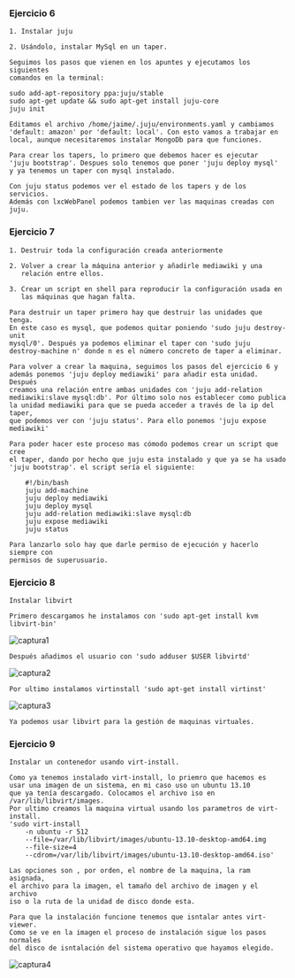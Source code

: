 ### Ejercicio 6

	1. Instalar juju

	2. Usándolo, instalar MySql en un taper.

	Seguimos los pasos que vienen en los apuntes y ejecutamos los siguientes
	comandos en la terminal:

	sudo add-apt-repository ppa:juju/stable
	sudo apt-get update && sudo apt-get install juju-core
	juju init

	Editamos el archivo /home/jaime/.juju/environments.yaml y cambiamos
	'default: amazon' por 'default: local'. Con esto vamos a trabajar en
	local, aunque necesitaremos instalar MongoDb para que funciones.

	Para crear los tapers, lo primero que debemos hacer es ejecutar
	'juju bootstrap'. Despues solo tenemos que poner 'juju deploy mysql'
	y ya tenemos un taper con mysql instalado.

	Con juju status podemos ver el estado de los tapers y de los servicios.
	Además con lxcWebPanel podemos tambien ver las maquinas creadas con juju.



### Ejercicio 7

	1. Destruir toda la configuración creada anteriormente
	
	2. Volver a crear la máquina anterior y añadirle mediawiki y una 
	   relación entre ellos.
	
	3. Crear un script en shell para reproducir la configuración usada en 
	   las máquinas que hagan falta.

	Para destruir un taper primero hay que destruir las unidades que tenga.
	En este caso es mysql, que podemos quitar poniendo 'sudo juju destroy-unit 
	mysql/0'. Después ya podemos eliminar el taper con 'sudo juju 
	destroy-machine n' donde n es el número concreto de taper a eliminar.

	Para volver a crear la maquina, seguimos los pasos del ejercicio 6 y 
	además ponemos 'juju deploy mediawiki' para añadir esta unidad. Después
	creamos una relación entre ambas unidades con 'juju add-relation 
	mediawiki:slave mysql:db'. Por último solo nos establecer como publica
	la unidad mediawiki para que se pueda acceder a través de la ip del taper,
	que podemos ver con 'juju status'. Para ello ponemos 'juju expose mediawiki'

	Para poder hacer este proceso mas cómodo podemos crear un script que cree
	el taper, dando por hecho que juju esta instalado y que ya se ha usado
	'juju bootstrap'. el script sería el siguiente:

		#!/bin/bash
		juju add-machine
	    juju deploy mediawiki
	    juju deploy mysql 
	    juju add-relation mediawiki:slave mysql:db 
	    juju expose mediawiki 
	    juju status

	Para lanzarlo solo hay que darle permiso de ejecución y hacerlo siempre con
	permisos de superusuario. 



### Ejercicio 8

	Instalar libvirt

	Primero descargamos he instalamos con 'sudo apt-get install kvm libvirt-bin'

![captura1](https://dl.dropboxusercontent.com/u/17453375/libvirt.png)

	Después añadimos el usuario con 'sudo adduser $USER libvirtd'

![captura2](https://dl.dropboxusercontent.com/u/17453375/libvirtUser.png)

	Por ultimo instalamos virtinstall 'sudo apt-get install virtinst'

![captura3](https://dl.dropboxusercontent.com/u/17453375/virt.png)

	Ya podemos usar libvirt para la gestión de maquinas virtuales.



### Ejercicio 9

	Instalar un contenedor usando virt-install.

	Como ya tenemos instalado virt-install, lo priemro que hacemos es
	usar una imagen de un sistema, en mi caso uso un ubuntu 13.10 
	que ya tenía descargado. Colocamos el archivo iso en /var/lib/libvirt/images.
	Por ultimo creamos la maquina virtual usando los parametros de virt-install.
	'sudo virt-install 
		-n ubuntu -r 512 
		--file=/var/lib/libvirt/images/ubuntu-13.10-desktop-amd64.img 
		--file-size=4 
		--cdrom=/var/lib/libvirt/images/ubuntu-13.10-desktop-amd64.iso'

	Las opciones son , por orden, el nombre de la maquina, la ram asignada,
	el archivo para la imagen, el tamaño del archivo de imagen y el archivo
	iso o la ruta de la unidad de disco donde esta.

	Para que la instalación funcione tenemos que isntalar antes virt-viewer.
	Como se ve en la imagen el proceso de instalación sigue los pasos normales
	del disco de isntalación del sistema operativo que hayamos elegido.

![captura4](https://dl.dropboxusercontent.com/u/17453375/virt-install.png)